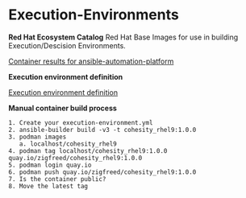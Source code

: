 # Execution-Environments

**Red Hat Ecosystem Catalog**
Red Hat Base Images for use in building Execution/Descision Environments.

[Container results for ansible-automation-platform](https://catalog.redhat.com/en/search?searchType=Containers&q=ansible-automation-platform&p=1 "Container results for ansible-automation-platform")<br>

**Execution environment definition**

[Execution environment definition](https://ansible.readthedocs.io/projects/builder/en/stable/definition/#overview "Execution environment definition")<br>

**Manual container build process**
```
1. Create your execution-environment.yml
2. ansible-builder build -v3 -t cohesity_rhel9:1.0.0
3. podman images
   a. localhost/cohesity_rhel9
4. podman tag localhost/cohesity_rhel9:1.0.0 quay.io/zigfreed/cohesity_rhel9:1.0.0
5. podman login quay.io
6. podman push quay.io/zigfreed/cohesity_rhel9:1.0.0
7. Is the container public?
8. Move the latest tag
```
